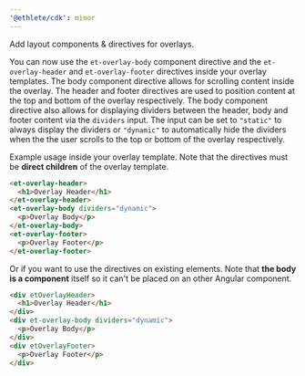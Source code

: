 ```yaml
---
'@ethlete/cdk': minor
---
```


Add layout components & directives for overlays.

You can now use the `et-overlay-body` component directive and the `et-overlay-header` and `et-overlay-footer` directives inside your overlay templates.
The body component directive allows for scrolling content inside the overlay. The header and footer directives are used to position content at the top and bottom of the overlay respectively. The body component directive also allows for displaying dividers between the header, body and footer content via the `dividers` input. The input can be set to `"static"` to always display the dividers or `"dynamic"` to automatically hide the dividers when the the user scrolls to the top or bottom of the overlay respectively.

Example usage inside your overlay template. Note that the directives must be **direct children** of the overlay template.

```html
<et-overlay-header>
  <h1>Overlay Header</h1>
</et-overlay-header>
<et-overlay-body dividers="dynamic">
  <p>Overlay Body</p>
</et-overlay-body>
<et-overlay-footer>
  <p>Overlay Footer</p>
</et-overlay-footer>
```

Or if you want to use the directives on existing elements. Note that **the body is a component** itself so it can't be placed on an other Angular component.

```html
<div etOverlayHeader>
  <h1>Overlay Header</h1>
</div>
<div et-overlay-body dividers="dynamic">
  <p>Overlay Body</p>
</div>
<div etOverlayFooter>
  <p>Overlay Footer</p>
</div>
```
